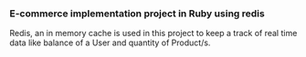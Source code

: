 <h3>E-commerce implementation project in Ruby using <b>redis</b></h3>
Redis, an in memory cache is used in this project to keep a track of real time data like balance of a User and quantity of Product/s.
